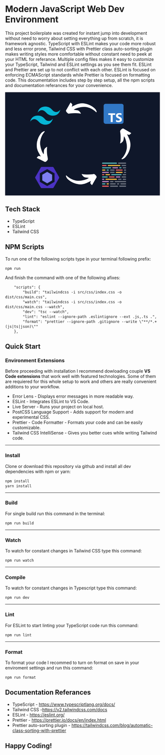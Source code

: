 # **Modern JavaScript Web Dev Environment**

This project boilerplate was created for instant jump into development without need to worry about setting everything up from scratch, it is framework agnostic. TypeScript with ESLint makes your code more robust and less error prone, Tailwind CSS with Prettier class auto-sorting plugin makes writing styles more comfortable without constant need to peek at your HTML for referance. Multiple config files makes it easy to customize your TypeScript, Tailwind and ESLint settings as you see them fit. ESLint and Prettier are set up to not conflict with each other. ESLint is focused on enforcing ECMAScript standards while Prettier is focused on formatting code. This documentation includes step by step setup, all the npm scripts and documentation referances for your convenience.

![Modern JavaScript Web Dev Environment logo](./dist/assets/modern-web-dev-logo.png)

## **Tech Stack**

-   TypeScript
-   ESLint
-   Tailwind CSS

## **NPM Scripts**

To run one of the following scripts type in your terminal following prefix:

```npm
npm run
```

And finish the command with one of the following afixes:

```npm
	"scripts": {
		"build": "tailwindcss -i src/css/index.css -o dist/css/main.css",
		"watch": "tailwindcss -i src/css/index.css -o dist/css/main.css --watch",
		"dev": "tsc --watch",
		"lint": "eslint --ignore-path .eslintignore --ext .js,.ts .",
		"format": "prettier --ignore-path .gitignore --write \"**/*.+(js|ts|json)\""
	},

```

## **Quick Start**

### **Environment Extensions**

Before proceeding with installation I recommend dowloading couple **VS Code extensions** that work well with featured technologies.
Some of them are requiered for this whole setup to work and others are really convenient additions to your workflow.

-   Error Lens - Displays error messages in more readable way.
-   ESLint - Integrates ESLint to VS Code.
-   Live Server - Runs your project on local host.
-   PostCSS Language Support - Adds support for modern and experimental CSS.
-   Prettier - Code Formatter - Formats your code and can be easily customizable.
-   Tailwind CSS IntelliSense - Gives you better cues while writing Tailwind code.

---

### **Install**

Clone or download this repository via github and install all dev dependencies with npm or yarn:

```npm
npm install
yarn install
```

---

### **Build**

For single build run this command in the terminal:

```npm
npm run build
```

---

### **Watch**

To watch for constant changes in Tailwind CSS type this command:

```npm
npm run watch
```

---

### **Compile**

To watch for constant changes in Typescript type this command:

```npm
npm run dev
```

---

### **Lint**

For ESLint to start linting your TypeScript code run this command:

```npm
npm run lint
```

---

### **Format**

To format your code I recommed to turn on format on save in your enviroment settings and run this command:

```npm
npm run format
```

## **Documentation Referances**

-   TypeScript - https://www.typescriptlang.org/docs/
-   Tailwind CSS -https://v2.tailwindcss.com/docs
-   ESLint - https://eslint.org/
-   Prettier - https://prettier.io/docs/en/index.html
-   Prettier auto-sorting plugin - https://tailwindcss.com/blog/automatic-class-sorting-with-prettier

## **Happy Coding!**
